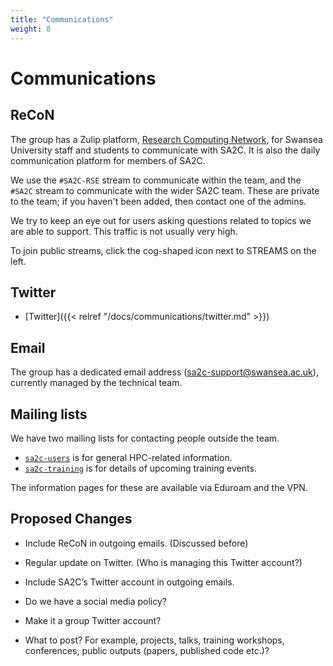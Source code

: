 ```yaml
---
title: "Communications"
weight: 8
---
```


# Communications

## ReCoN

The group has a Zulip platform, [Research Computing Network][recon],
for Swansea University staff and students to communicate with SA2C.
It is also the daily communication platform for members of SA2C.

We use the `#SA2C-RSE` stream to communicate within the team,
and the `#SA2C` stream to communicate with the wider SA2C team.
These are private to the team;
if you haven't been added,
then contact one of the admins.

We try to keep an eye out for users asking questions
related to topics we are able to support.
This traffic is not usually very high.

To join public streams,
click the cog-shaped icon next to STREAMS on the left.

## Twitter

- [Twitter]({{< relref "/docs/communications/twitter.md" >}})

## Email

The group has a dedicated email address (sa2c-support@swansea.ac.uk),
currently managed by the technical team.

## Mailing lists

We have two mailing lists for contacting people outside the team.

- [`sa2c-users`][sa2c-users] is for general HPC-related information.
- [`sa2c-training`][sa2c-training] is for details of upcoming training events.

The information pages for these are available via Eduroam and the VPN.

## Proposed Changes

- Include ReCoN in outgoing emails. (Discussed before)

- Regular update on Twitter. (Who is managing this Twitter account?)

- Include SA2C’s Twitter account in outgoing emails.

- Do we have a social media policy?

- Make it a group Twitter account?

- What to post? For example, projects, talks, training workshops, conferences, public outputs (papers, published code etc.)?

[recon]: https://recon.swansea.ac.uk
<!-- markdown-link-check-disable -->
[sa2c-training]: https://mailman.swan.ac.uk/mailman/listinfo/sa2c-training
[sa2c-users]: https://mailman.swan.ac.uk/mailman/listinfo/sa2c-users
<!-- markdown-link-check-enable -->
